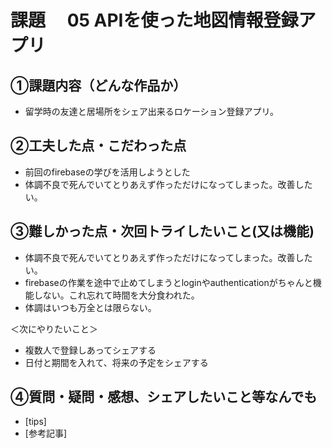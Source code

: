 # 課題　 05 APIを使った地図情報登録アプリ

## ①課題内容（どんな作品か）
- 留学時の友達と居場所をシェア出来るロケーション登録アプリ。

## ②工夫した点・こだわった点
- 前回のfirebaseの学びを活用しようとした
- 体調不良で死んでいてとりあえず作っただけになってしまった。改善したい。

## ③難しかった点・次回トライしたいこと(又は機能)
- 体調不良で死んでいてとりあえず作っただけになってしまった。改善したい。
- firebaseの作業を途中で止めてしまうとloginやauthenticationがちゃんと機能しない。これ忘れて時間を大分食われた。
- 体調はいつも万全とは限らない。

＜次にやりたいこと＞
- 複数人で登録しあってシェアする
- 日付と期間を入れて、将来の予定をシェアする

## ④質問・疑問・感想、シェアしたいこと等なんでも
- [tips]
- [参考記事]